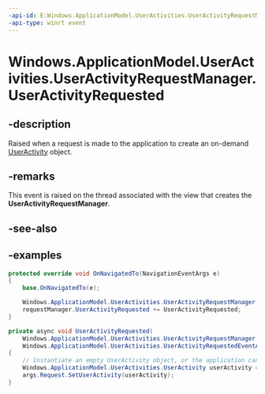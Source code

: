 ```yaml
---
-api-id: E:Windows.ApplicationModel.UserActivities.UserActivityRequestManager.UserActivityRequested
-api-type: winrt event
---
```


<!-- Event syntax.
public event TypedEventHandler UserActivityRequested<UserActivityRequestManager, UserActivityRequestedEventArgs>
-->

# Windows.ApplicationModel.UserActivities.UserActivityRequestManager.UserActivityRequested

## -description
Raised when a request is made to the application to create an on-demand [UserActivity](useractivity.md) object.

## -remarks
This event is raised on the thread associated with the view that creates the **UserActivityRequestManager**.

## -see-also

## -examples

```csharp
protected override void OnNavigatedTo(NavigationEventArgs e)
{
    base.OnNavigatedTo(e);

    Windows.ApplicationModel.UserActivities.UserActivityRequestManager requestMgr = Windows.ApplicationModel.UserActivities.UserActivityRequestManager.GetForCurrentView();
    requestManager.UserActivityRequested += UserActivityRequested;
}

private async void UserActivityRequested(
    Windows.ApplicationModel.UserActivities.UserActivityRequestManager sender,
    Windows.ApplicationModel.UserActivities.UserActivityRequestedEventArgs args)
{
    // Instantiate an empty UserActivity object, or the application can reuse one from UserActivityChannel.GetOrCreateUserActivity
    Windows.ApplicationModel.UserActivities.UserActivity userActivity = // app code to create a new UserActivity;
    args.Request.SetUserActivity(userActivity);
}
```
